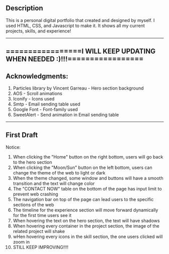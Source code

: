Description
---------------------------------------------------------------------------------------
This is a personal digital portfolio that created and designed by myself.
I used HTML, CSS, and Javascript to make it. It shows all my current projects, skills, and experience!

---------------------------------------------------------------------------------------
=================I WILL KEEP UPDATING WHEN NEEDED :)!!!=================
---------------------------------------------------------------------------------------

Acknowledgments:
---------------------------------------------------------------------------------------
1) Particles library by Vincent Garreau - Hero section background
2) AOS - Scroll animations
3) Iconify - Icons used
4) Smtp - Email sending table used
5) Google Font - Font-family used
6) SweetAlert - Send animation in Email sending table
---------------------------------------------------------------------------------------

First Draft
---------------------------------------------------------------------------------------
Notice: 
1) When clicking the "Home" button on the right bottom, users will go back to the hero section
2) When clicking the "Moon/Sun" button on the left bottom, users can change the theme of the web to light or dark
3) When the theme changed, some window and buttons will have a smooth transition and the text will change color
4) The "CONTACT NOW" table on the bottom of the page has input limit to prevent web crashing
5) The navigation bar on top of the page can lead users to the specific sections of the web
6) The timeline for the experience section will move forward dynamically for the first time users see it
7) When hovering the text on the hero section, the text will have shadows
8) When hovering every container in the project section, the image of the related project will shake
9) wHen hovering every icons in the skill section, the one users clicked will zoom in
10) STILL KEEP IMPROVING!!!!
